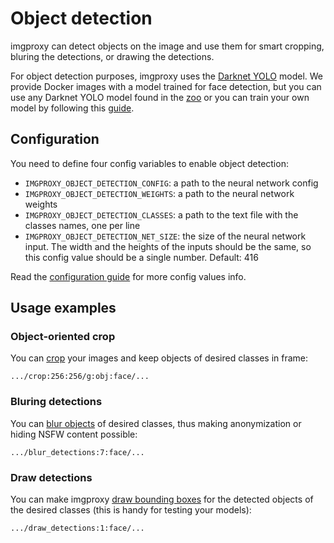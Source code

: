 # Object detection<i class='badge badge-pro'></i>

imgproxy can detect objects on the image and use them for smart cropping, bluring the detections, or drawing the detections.

For object detection purposes, imgproxy uses the [Darknet YOLO](https://github.com/AlexeyAB/darknet) model. We provide Docker images with a model trained for face detection, but you can use any Darknet YOLO model found in the [zoo](https://github.com/AlexeyAB/darknet/wiki/YOLOv4-model-zoo) or you can train your own model by following this [guide](https://github.com/AlexeyAB/darknet#how-to-train-to-detect-your-custom-objects).

## Configuration

You need to define four config variables to enable object detection:

* `IMGPROXY_OBJECT_DETECTION_CONFIG`: a path to the neural network config
* `IMGPROXY_OBJECT_DETECTION_WEIGHTS`: a path to the neural network weights
* `IMGPROXY_OBJECT_DETECTION_CLASSES`: a path to the text file with the classes names, one per line
* `IMGPROXY_OBJECT_DETECTION_NET_SIZE`: the size of the neural network input. The width and the heights of the inputs should be the same, so this config value should be a single number. Default: 416

Read the [configuration guide](configuration.md#object-detection) for more config values info.

## Usage examples
### Object-oriented crop

You can [crop](https://docs.imgproxy.net/generating_the_url?id=crop) your images and keep objects of desired classes in frame:

```
.../crop:256:256/g:obj:face/...
```

### Bluring detections

You can [blur objects](https://docs.imgproxy.net/generating_the_url?id=blur-detections) of desired classes, thus making anonymization or hiding NSFW content possible:

```
.../blur_detections:7:face/...
```

### Draw detections

You can make imgproxy [draw bounding boxes](https://docs.imgproxy.net/generating_the_url?id=draw-detections) for the detected objects of the desired classes (this is handy for testing your models):

```
.../draw_detections:1:face/...
```
